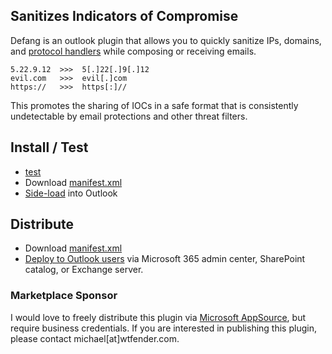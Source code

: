 ## Sanitizes Indicators of Compromise

Defang is an outlook plugin that allows you to quickly sanitize IPs, domains, and [protocol handlers](https://en.wikipedia.org/wiki/List_of_URI_schemes) while composing or receiving emails.

```
5.22.9.12  >>>  5[.]22[.]9[.]12
evil.com   >>>  evil[.]com
https://   >>>  https[:]//
```

This promotes the sharing of IOCs in a safe format that is consistently undetectable by email protections and other threat filters.

## Install / Test

- <a href="#" onclick="downloadManifest();">test</a>
- Download [manifest.xml](https://raw.githubusercontent.com/TheScreamTeam/defang/master/manifest.xml)
- [Side-load](https://docs.microsoft.com/en-us/office/dev/add-ins/outlook/sideload-outlook-add-ins-for-testing) into Outlook

## Distribute

- Download [manifest.xml](https://raw.githubusercontent.com/TheScreamTeam/defang/master/manifest.xml)
- [Deploy to Outlook users](https://docs.microsoft.com/en-us/office/dev/add-ins/publish/publish) via Microsoft 365 admin center, SharePoint catalog, or Exchange server.

### Marketplace Sponsor

I would love to freely distribute this plugin via [Microsoft AppSource](https://appsource.microsoft.com/), but require business credentials. If you are interested in publishing this plugin, please contact michael[at]wtfender.com.